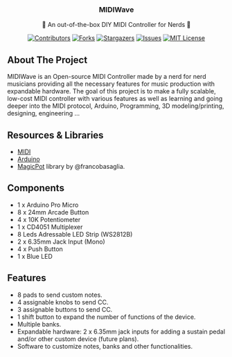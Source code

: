 <div id="top"></div>
<!-- PROJECT LOGO -->
<div align="center">
<h3>MIDIWave</h3>
<p>🎹 An out-of-the-box DIY MIDI Controller for Nerds 🎵</p>

  [![Contributors][contributors-shield]][contributors-url]
  [![Forks][forks-shield]][forks-url]
  [![Stargazers][stars-shield]][stars-url]
  [![Issues][issues-shield]][issues-url]
  [![MIT License][license-shield]][license-url]
</div>

## About The Project
MIDIWave is an Open-source MIDI Controller made by a nerd for nerd musicians providing all the necessary features for music production with expandable hardware.
The goal of this project is to make a fully scalable, low-cost MIDI controller with various features as well as learning and going deeper into the MIDI protocol, Arduino, Programming, 3D modeling/printing, designing, engineering ...

## Resources & Libraries
- [MIDI](https://en.wikipedia.org/wiki/MIDI)
- [Arduino](https://arduino.cc)
- [MagicPot](https://github.com/francobasaglia/MagicPot) library by @francobasaglia.

## Components
- 1 x Arduino Pro Micro
- 8 x 24mm Arcade Button
- 4 x 10K Potentiometer
- 1 x CD4051 Multiplexer
- 8 Leds Adressable LED Strip (WS2812B)
- 2 x 6.35mm Jack Input (Mono)
- 4 x Push Button
- 1 x Blue LED

## Features
- 8 pads to send custom notes.
- 4 assignable knobs to send CC.
- 3 assignable buttons to send CC.
- 1 shift button to expand the number of functions of the device.
- Multiple banks.
- Expandable hardware: 2 x 6.35mm jack inputs for adding a sustain pedal and/or other custom device (future plans).
- Software to customize notes, banks and other functionalities.

[contributors-shield]: https://img.shields.io/github/contributors/azizbecha/MIDIWave.svg?style=for-the-badge
[contributors-url]: https://github.com/azizbecha/MIDIWave/graphs/contributors
[forks-shield]: https://img.shields.io/github/forks/azizbecha/MIDIWave.svg?style=for-the-badge
[forks-url]: https://github.com/azizbecha/MIDIWave/network/members
[stars-shield]: https://img.shields.io/github/stars/azizbecha/MIDIWave.svg?style=for-the-badge
[stars-url]: https://github.com/azizbecha/MIDIWave/stargazers
[issues-shield]: https://img.shields.io/github/issues/azizbecha/MIDIWave.svg?style=for-the-badge
[issues-url]: https://github.com/azizbecha/MIDIWave/issues
[license-shield]: https://img.shields.io/github/license/azizbecha/MIDIWave.svg?style=for-the-badge
[license-url]: https://github.com/azizbecha/MIDIWave/blob/master/LICENSE.md
